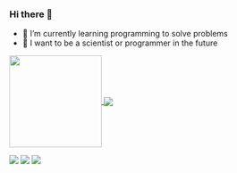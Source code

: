 ### Hi there 👋



- 🌱 I’m currently learning  programming to solve problems
- 👯 I want to be a scientist or programmer in the future


<a href="#">
  <img height="165" align="center" src="https://github-readme-stats.vercel.app/api?username=zhangyixing3&count_private=true&show_icons=true&theme=github&hide_border=true" />
</a>
<a href="#">
  <img align="center" src="https://github-readme-stats.vercel.app/api/top-langs/?username=zhangyixing3&hide_border=true&layout=compact&langs_count=6&theme=github" />
</a>

<span > <img src="https://img.shields.io/badge/-python-E34F26?style=flat-square&logo=python&logoColor=white" />
<img src="https://img.shields.io/badge/-Rsut-1572B6?style=flat-square&logo=Rust" /> 
<img src="https://img.shields.io/badge/-shell-oringe?style=flat-square&logo=shell" /> </span>
